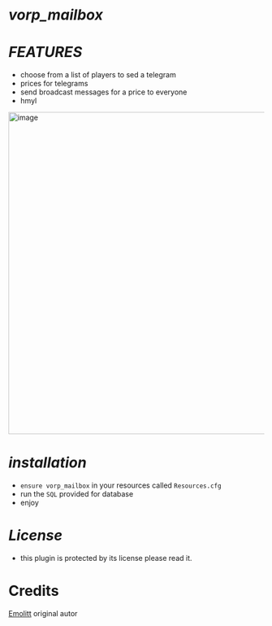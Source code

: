 # ***vorp_mailbox***


# ***FEATURES***
- choose from a list of players to sed a telegram
- prices for telegrams
- send broadcast messages for a price to everyone
- hmyl
<img width="633" alt="image" src="https://user-images.githubusercontent.com/87246847/177016773-11689a71-1853-45a8-b3a2-cfe813c3bd1b.png">


# ***installation***
* `ensure vorp_mailbox` in your resources called `Resources.cfg` 
* run the `SQL` provided for database
* enjoy 

# ***License*** 
* this plugin is protected by its license please read it.

# Credits
[Emolitt](https://github.com/RomainJolidon) original autor
